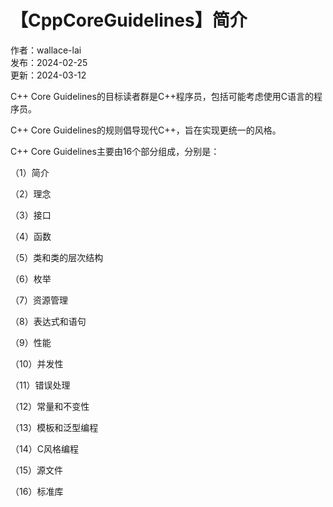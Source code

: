 # 【CppCoreGuidelines】简介

作者：wallace-lai <br/>
发布：2024-02-25 <br/>
更新：2024-03-12 <br/>

C++ Core Guidelines的目标读者群是C++程序员，包括可能考虑使用C语言的程序员。

C++ Core Guidelines的规则倡导现代C++，旨在实现更统一的风格。

C++ Core Guidelines主要由16个部分组成，分别是：

（1）简介

（2）理念

（3）接口

（4）函数

（5）类和类的层次结构

（6）枚举

（7）资源管理

（8）表达式和语句

（9）性能

（10）并发性

（11）错误处理

（12）常量和不变性

（13）模板和泛型编程

（14）C风格编程

（15）源文件

（16）标准库
